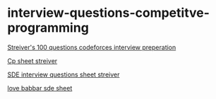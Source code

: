 # interview-questions-competitve-programming

[Streiver's 100 questions codeforces interview preperation](https://a2oj.herokuapp.com/?handle=dheeraj_Nagpal&div=1)

[Cp sheet streiver](https://docs.google.com/document/d/1vShwt8yXYUOgkF53-iYAuJXWR7Yi5VSJrW2xB49o0PM/edit)

[SDE interview questions sheet streiver](https://docs.google.com/document/d/1SM92efk8oDl8nyVw8NHPnbGexTS9W-1gmTEYfEurLWQ/edit)


[love babbar sde sheet](https://drive.google.com/file/d/1FMdN_OCfOI0iAeDlqswCiC2DZzD4nPsb/view)
